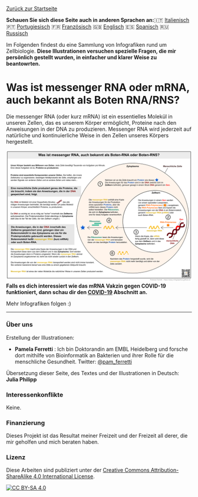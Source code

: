 
[Zurück zur Startseite](https://easy-infographics.github.io/de/)

**Schauen Sie sich diese Seite auch in anderen Sprachen an:**🇮🇹  [Italienisch](/it/) 🇵🇹 [Portugiesisch](../pt/) 🇫🇷 [Französisch](../fr/) 🇬🇧 [Englisch](../) 🇪🇸 [Spanisch](../es/) 🇷🇺 [Russisch](../ru/)

Im Folgenden findest du eine Sammlung von Infografiken rund um Zellbiologie.
**Diese Illustrationen versuchen spezielle Fragen, die mir persönlich gestellt wurden, in einfacher und klarer Weise zu beantowrten.**

# Was ist messenger RNA oder mRNA, auch bekannt als Boten RNA/RNS?

Die messenger RNA (oder kurz mRNA) ist ein essentielles Molekül in unseren Zellen, das es unserem Körper  ermöglicht, Proteine nach den Anweisungen in der DNA zu produzieren. Messenger RNA wird jederzeit auf natürliche und kontinuierliche Weise in den Zellen unseres Körpers hergestellt.

[![mRNA_cell.svg - German version](images/mRNA_cell_DE.png)](images/mRNA_cell_DE.png)
**Falls es dich interessiert wie das mRNA Vakzin gegen COVID-19 funktioniert, dann schau dir den [COVID-19](https://easy-infographics.github.io/COVID-19/de/) Abschnitt an.**

Mehr Infografiken folgen :)  

***

### Über uns

Erstellung der Illustrationen:

* **Pamela Ferretti** : Ich bin Doktorandin am EMBL Heidelberg und forsche dort mithilfe von Bioinformatik an Bakterien und ihrer Rolle für die menschliche Gesundheit. Twitter: [@pam_ferretti](https://twitter.com/pam_ferretti)

Übersetzung dieser Seite, des Textes und der Illustrationen in Deutsch: **Julia Philipp**


### Interessenkonflikte

Keine.

### Finanzierung

Dieses Projekt ist das Resultat meiner Freizeit und der Freizeit all derer, die mir geholfen und mich beraten haben.

### Lizenz

Diese Arbeiten sind publiziert unter der 
[Creative Commons Attribution-ShareAlike 4.0 International License][cc-by-sa].

[![CC BY-SA 4.0][cc-by-sa-image]][cc-by-sa]

[cc-by-sa]: http://creativecommons.org/licenses/by-sa/4.0/
[cc-by-sa-image]: https://licensebuttons.net/l/by-sa/4.0/88x31.png
[cc-by-sa-shield]: https://img.shields.io/badge/License-CC%20BY--SA%204.0-lightgrey.svg
